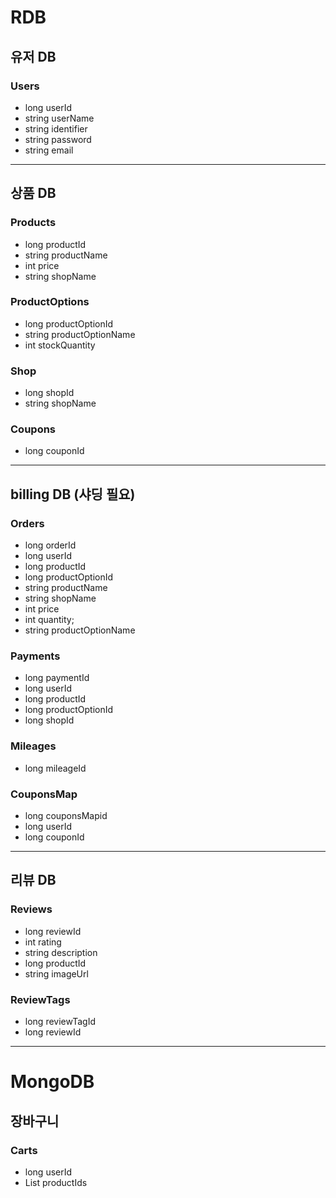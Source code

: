
# RDB
## 유저 DB
### Users
- long userId
- string userName
- string identifier
- string password
- string email

---
## 상품 DB
### Products
- long productId
- string productName
- int price
- string shopName


### ProductOptions
- long productOptionId
- string productOptionName
- int stockQuantity

### Shop
- long shopId
- string shopName

### Coupons
- long couponId

---
## billing DB (샤딩 필요)
### Orders
- long orderId
- long userId
- long productId
- long productOptionId
- string productName
- string shopName
- int price
- int quantity;
- string productOptionName

### Payments
- long paymentId
- long userId
- long productId
- long productOptionId
- long shopId

### Mileages
- long mileageId

### CouponsMap
- long couponsMapid
- long userId
- long couponId

---
## 리뷰 DB
### Reviews
- long reviewId
- int rating
- string description
- long productId
- string imageUrl

### ReviewTags
- long reviewTagId
- long reviewId

---

# MongoDB
## 장바구니
### Carts
- long userId
- List<Long> productIds
